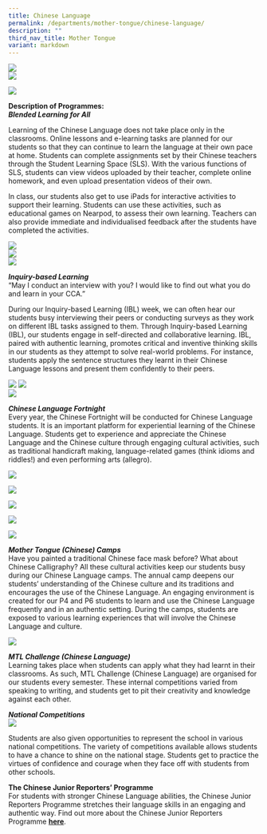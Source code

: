 ```yaml
---
title: Chinese Language
permalink: /departments/mother-tongue/chinese-language/
description: ""
third_nav_title: Mother Tongue
variant: markdown
---
```

<img src="/images/2023%20Photos/cl_banner%201.PNG"><br>
<img src="/images/2023%20Photos/cl_banner%202.jpg">
<p><img src="/images/2023%20Photos/cl_hcl%201.jpg"></p>

<p></p><p><strong>Description of Programmes:<br></strong><strong><em>Blended Learning for All</em></strong></p>
<p>Learning of the Chinese Language does not take place only in the classrooms. Online lessons and e-learning tasks are planned for our students so that they can continue to learn the language at their own pace at home. Students can complete assignments set by their Chinese teachers through the Student Learning Space (SLS). With the various functions of SLS, students can view videos uploaded by their teacher, complete online homework, and even upload presentation videos of their own.</p>
<p>In class, our students also get to use iPads for interactive activities to support their learning. Students can use these activities, such as educational games on Nearpod, to assess their own learning. Teachers can also provide immediate and individualised feedback after the students have completed the activities.</p>
<img src="/images/2023%20Photos/cl_blended%20learning%201.jpg"> <br>
<img src="/images/2023%20Photos/cl_blended%20learning%202.jpg"><br>
<img src="/images/2023%20Photos/cl_blended%20learning%203.jpg">
<p><strong><em>Inquiry-based Learning<br></em></strong>“May I conduct an interview with you? I would like to find out what you do and learn in your CCA.”&nbsp;</p>
<p>During our Inquiry-based Learning (IBL) week, we can often hear our students busy interviewing their peers or conducting surveys as they work on different IBL tasks assigned to them. Through Inquiry-based Learning (IBL), our students engage in self-directed and collaborative learning. IBL, paired with authentic learning, promotes critical and inventive thinking skills in our students as they attempt to solve real-world problems. For instance, students apply the sentence structures they learnt in their Chinese Language lessons and present them confidently to their peers. </p>
<img src="/images/chinese2.png"> <img src="/images/2023%20Photos/cl_ibl%201.jpg"><br>
<img src="/images/2023%20Photos/cl_ibl%202.jpg">
<p><strong><em>Chinese Language Fortnight<br></em></strong>Every year, the Chinese Fortnight will be conducted for Chinese Language students. It is an important platform for experiential learning of the Chinese Language. Students get to experience and appreciate the Chinese Language and the Chinese culture through engaging cultural activities, such as traditional handicraft making, language-related games (think idioms and riddles!) and even performing arts (allegro). </p>
<img src="/images/CL-Fortnight-2-2048x1536.jpg">

<p><img src="/images/2024%20Photos/Chinese%20Language/CL_1.jpg"></p>

![](/images/2024%20Photos/Chinese%20Language/CL_2.jpg)

![](/images/2024%20Photos/Chinese%20Language/CL_3.jpg)

![](/images/2024%20Photos/Chinese%20Language/CL_4.jpg)

<p><strong><em>Mother Tongue (Chinese) Camps<br></em></strong>Have you painted a traditional Chinese face mask before? What about Chinese Calligraphy? All these cultural activities keep our students busy during our Chinese Language camps. The annual camp deepens our students’ understanding of the Chinese culture and its traditions and encourages the use of the Chinese Language. An engaging environment is created for our P4 and P6 students to learn and use the Chinese Language frequently and in an authentic setting. During the camps, students are exposed to various learning experiences that will involve the Chinese Language and culture. </p>
<img src="/images/chinese3.png">
<p><strong><em>MTL Challenge (Chinese Language)<br></em></strong>Learning takes place when students can apply what they had learnt in their classrooms. As such, MTL Challenge (Chinese Language) are organised for our students every semester. These internal competitions varied from speaking to writing, and students get to pit their creativity and knowledge against each other.</p>

<p><strong><em>National Competitions<br></em></strong>
<img src="/images/2023%20Photos/cl_external%20competition_cl.jpg">
</p><p>Students are also given opportunities to represent the school in various national competitions. The variety of competitions available allows students to have a chance to shine on the national stage. Students get to practice the virtues of confidence and courage when they face off with students from other schools.</p><p></p><p><strong>The Chinese Junior Reporters’ Programme<br></strong>For students with stronger Chinese Language abilities, the Chinese Junior Reporters Programme stretches their language skills in an engaging and authentic way. Find out more about the Chinese Junior Reporters Programme&nbsp;<a href="/our-distinctive-programmes/chinese-junior-reporters/"><strong>here</strong></a>.</p>